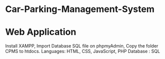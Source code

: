 # Car-Parking-Management-System
# Web Application
Install XAMPP, 
Import Database SQL file on phpmyAdmin, 
Copy the folder CPMS to htdocs.
Languages: HTML, CSS, JavaScript, PHP
Database : SQL
